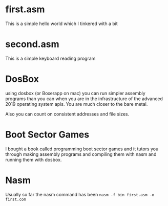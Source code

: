 # first.asm #
This is a simple hello world which I tinkered with a bit

# second.asm #
This is a simple keyboard reading program

# DosBox #
using dosbox (or Boxerapp on mac) you can run simpler assembly programs than you can when you are in the infrastructure of the advanced 2019 operating system apis.  You are much closer to the bare metal.

Also you can count on consistent addresses and file sizes.

#  Boot Sector Games #
I bought a book called programming boot sector games and it tutors you through making assembly programs and compiling them with nasm and running them with dosbox.

# Nasm #
Usually so far the nasm command has been
`nasm -f bin first.asm -o first.com`
